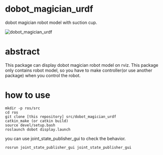 # dobot_magician_urdf

dobot magician robot model with suction cup.

![dobot_magician_urdf](https://user-images.githubusercontent.com/29659091/145319979-ef698dc4-961c-4366-af46-5bacf9f9f4ff.png)


# abstract
This package can display dobot magician robot model on rviz.
This package only contains robot model, so you have to make controller(or use another package) when you control the robot.

# how to use
```
mkdir -p ros/src
cd ros
git clone [this repository] src/dobot_magician_urdf
catkin_make (or catkin build)
source devel/setup.bash
roslaunch dobot display.launch
```

you can use joint_state_publisher_gui to check the behavior.
```
rosrun joint_state_publisher_gui joint_state_publisher_gui
```

